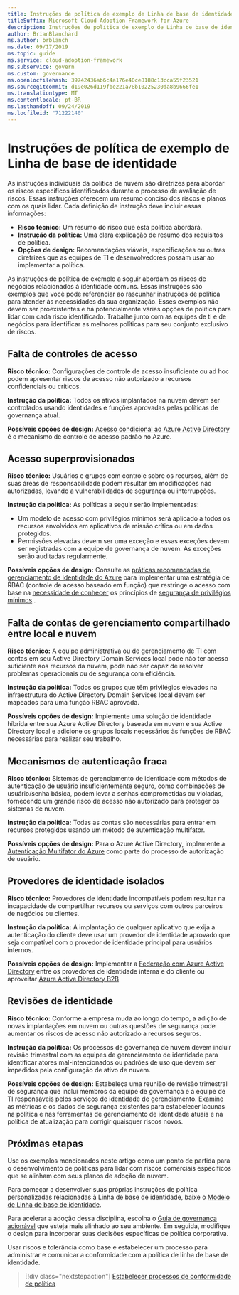 ```yaml
---
title: Instruções de política de exemplo de Linha de base de identidade
titleSuffix: Microsoft Cloud Adoption Framework for Azure
description: Instruções de política de exemplo de Linha de base de identidade
author: BrianBlanchard
ms.author: brblanch
ms.date: 09/17/2019
ms.topic: guide
ms.service: cloud-adoption-framework
ms.subservice: govern
ms.custom: governance
ms.openlocfilehash: 39742436ab6c4a176e40ce8188c13cca55f23521
ms.sourcegitcommit: d19e026d119fbe221a78b10225230da8b9666fe1
ms.translationtype: MT
ms.contentlocale: pt-BR
ms.lasthandoff: 09/24/2019
ms.locfileid: "71222140"
---
```

# <a name="identity-baseline-sample-policy-statements"></a>Instruções de política de exemplo de Linha de base de identidade

As instruções individuais da política de nuvem são diretrizes para abordar os riscos específicos identificados durante o processo de avaliação de riscos. Essas instruções oferecem um resumo conciso dos riscos e planos com os quais lidar. Cada definição de instrução deve incluir essas informações:

- **Risco técnico:** Um resumo do risco que esta política abordará.
- **Instrução da política:** Uma clara explicação de resumo dos requisitos de política.
- **Opções de design:** Recomendações viáveis, especificações ou outras diretrizes que as equipes de TI e desenvolvedores possam usar ao implementar a política.

As instruções de política de exemplo a seguir abordam os riscos de negócios relacionados à identidade comuns. Essas instruções são exemplos que você pode referenciar ao rascunhar instruções de política para atender às necessidades da sua organização. Esses exemplos não devem ser proexistentes e há potencialmente várias opções de política para lidar com cada risco identificado. Trabalhe junto com as equipes de ti e de negócios para identificar as melhores políticas para seu conjunto exclusivo de riscos.

## <a name="lack-of-access-controls"></a>Falta de controles de acesso

**Risco técnico:** Configurações de controle de acesso insuficiente ou ad hoc podem apresentar riscos de acesso não autorizado a recursos confidenciais ou críticos.

**Instrução da política:** Todos os ativos implantados na nuvem devem ser controlados usando identidades e funções aprovadas pelas políticas de governança atual.

**Possíveis opções de design:** [Acesso condicional ao Azure Active Directory](https://docs.microsoft.com/azure/active-directory/conditional-access/overview) é o mecanismo de controle de acesso padrão no Azure.

## <a name="overprovisioned-access"></a>Acesso superprovisionados

**Risco técnico:** Usuários e grupos com controle sobre os recursos, além de suas áreas de responsabilidade podem resultar em modificações não autorizadas, levando a vulnerabilidades de segurança ou interrupções.

**Instrução da política:** As políticas a seguir serão implementadas:

- Um modelo de acesso com privilégios mínimos será aplicado a todos os recursos envolvidos em aplicativos de missão crítica ou em dados protegidos.
- Permissões elevadas devem ser uma exceção e essas exceções devem ser registradas com a equipe de governança de nuvem. As exceções serão auditadas regularmente.

**Possíveis opções de design:** Consulte as [práticas recomendadas de gerenciamento de identidade do Azure](https://docs.microsoft.com/azure/security/azure-security-identity-management-best-practices) para implementar uma estratégia de RBAC (controle de acesso baseado em função) que restringe o acesso com base na [necessidade de conhecer](https://wikipedia.org/wiki/Need_to_know) os princípios de [segurança de privilégios mínimos](https://wikipedia.org/wiki/Principle_of_least_privilege) .

## <a name="lack-of-shared-management-accounts-between-on-premises-and-the-cloud"></a>Falta de contas de gerenciamento compartilhado entre local e nuvem

**Risco técnico:** A equipe administrativa ou de gerenciamento de TI com contas em seu Active Directory Domain Services local pode não ter acesso suficiente aos recursos da nuvem, pode não ser capaz de resolver problemas operacionais ou de segurança com eficiência.

**Instrução da política:** Todos os grupos que têm privilégios elevados na infraestrutura do Active Directory Domain Services local devem ser mapeados para uma função RBAC aprovada.

**Possíveis opções de design:** Implemente uma solução de identidade híbrida entre sua Azure Active Directory baseada em nuvem e sua Active Directory local e adicione os grupos locais necessários às funções de RBAC necessárias para realizar seu trabalho.

## <a name="weak-authentication-mechanisms"></a>Mecanismos de autenticação fraca

**Risco técnico:** Sistemas de gerenciamento de identidade com métodos de autenticação de usuário insuficientemente seguro, como combinações de usuário/senha básica, podem levar a senhas comprometidas ou violadas, fornecendo um grande risco de acesso não autorizado para proteger os sistemas de nuvem.

**Instrução da política:** Todas as contas são necessárias para entrar em recursos protegidos usando um método de autenticação multifator.

**Possíveis opções de design:** Para o Azure Active Directory, implemente a [Autenticação Multifator do Azure](https://docs.microsoft.com/azure/active-directory/authentication/concept-mfa-howitworks) como parte do processo de autorização de usuário.

## <a name="isolated-identity-providers"></a>Provedores de identidade isolados

**Risco técnico:** Provedores de identidade incompatíveis podem resultar na incapacidade de compartilhar recursos ou serviços com outros parceiros de negócios ou clientes.

**Instrução da política:** A implantação de qualquer aplicativo que exija a autenticação do cliente deve usar um provedor de identidade aprovado que seja compatível com o provedor de identidade principal para usuários internos.

**Possíveis opções de design:** Implementar a [Federação com Azure Active Directory](https://docs.microsoft.com/azure/active-directory/hybrid/whatis-fed) entre os provedores de identidade interna e do cliente ou aproveitar [Azure Active Directory B2B](https://docs.microsoft.com/azure/active-directory/b2b/what-is-b2b)

## <a name="identity-reviews"></a>Revisões de identidade

**Risco técnico:** Conforme a empresa muda ao longo do tempo, a adição de novas implantações em nuvem ou outras questões de segurança pode aumentar os riscos de acesso não autorizado a recursos seguros.

**Instrução da política:** Os processos de governança de nuvem devem incluir revisão trimestral com as equipes de gerenciamento de identidade para identificar atores mal-intencionados ou padrões de uso que devem ser impedidos pela configuração de ativo de nuvem.

**Possíveis opções de design:** Estabeleça uma reunião de revisão trimestral de segurança que inclui membros da equipe de governança e a equipe de TI responsáveis pelos serviços de identidade de gerenciamento. Examine as métricas e os dados de segurança existentes para estabelecer lacunas na política e nas ferramentas de gerenciamento de identidade atuais e na política de atualização para corrigir quaisquer riscos novos.

## <a name="next-steps"></a>Próximas etapas

Use os exemplos mencionados neste artigo como um ponto de partida para o desenvolvimento de políticas para lidar com riscos comerciais específicos que se alinham com seus planos de adoção de nuvem.

Para começar a desenvolver suas próprias instruções de política personalizadas relacionadas à Linha de base de identidade, baixe o [Modelo de Linha de base de identidade](./template.md).

Para acelerar a adoção dessa disciplina, escolha o [Guia de governança acionável](../guides/index.md) que esteja mais alinhado ao seu ambiente. Em seguida, modifique o design para incorporar suas decisões específicas de política corporativa.

Usar riscos e tolerância como base e estabelecer um processo para administrar e comunicar a conformidade com a política de linha de base de identidade.

> [!div class="nextstepaction"]
> [Estabelecer processos de conformidade de política](./compliance-processes.md)
